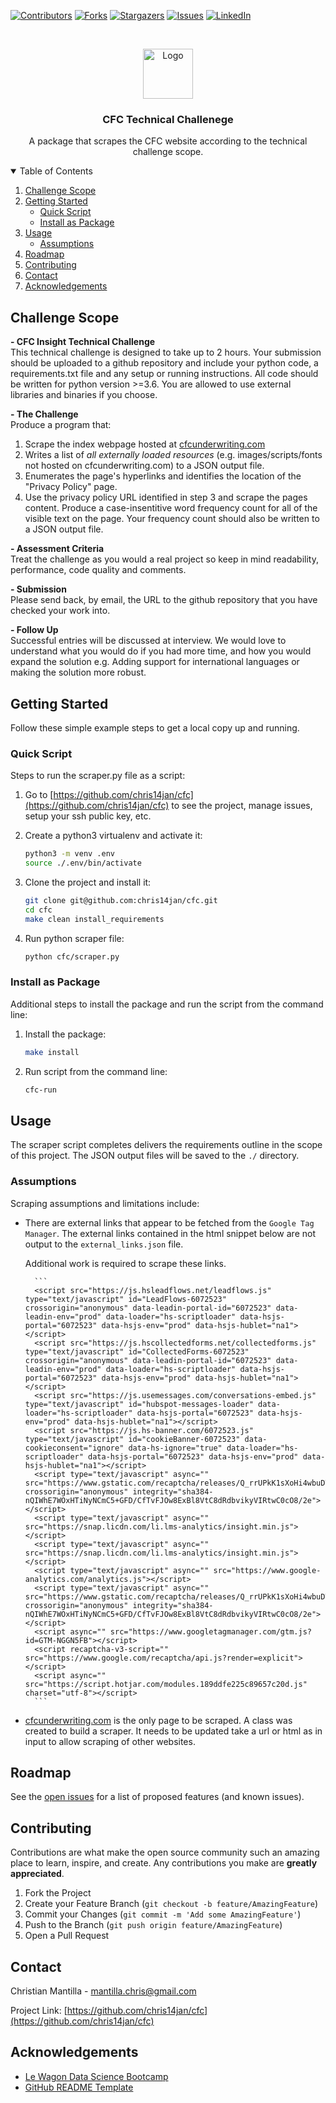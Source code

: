<!--
*** Thanks for checking out this CFC scraping tool. If you have a suggestion
*** that would make this better, please fork the repo and create a pull request
*** or simply open an issue with the tag "enhancement".
*** Thanks again!
-->



<!-- PROJECT SHIELDS -->
<!--
-->
[![Contributors][contributors-shield]][contributors-url]
[![Forks][forks-shield]][forks-url]
[![Stargazers][stars-shield]][stars-url]
[![Issues][issues-shield]][issues-url]
[![LinkedIn][linkedin-shield]][linkedin-url]


<!-- PROJECT LOGO -->
<br />
<p align="center">
  <a href="https://www.cfcunderwriting.com/">
    <img src="https://jobs.mindtheproduct.com/wp-content/uploads/job-manager-uploads/company_logo/2020/10/CFC_on-white_RGB.png" alt="Logo" width="80" height="80">
  </a>

  <h3 align="center">CFC Technical Challenege</h3>

  <p align="center">
    A package that scrapes the CFC website according to the technical challenge scope.
  </p>
</p>


<!-- TABLE OF CONTENTS -->
<details open="open">
  <summary>Table of Contents</summary>
  <ol>
    <li>
      <a href="#challenge-scope">Challenge Scope</a>
    </li>
    <li>
      <a href="#getting-started">Getting Started</a>
      <ul>
        <li><a href="#quick-script">Quick Script</a></li>
        <li><a href="#install-as-package">Install as Package</a></li>
      </ul>
    </li>
    <li>
      <a href="#usage">Usage</a>
      <ul>
        <li><a href="#assumptions">Assumptions</a></li>
      </ul>
    </li>
    <li><a href="#roadmap">Roadmap</a></li>
    <li><a href="#contributing">Contributing</a></li>
    <li><a href="#contact">Contact</a></li>
    <li><a href="#acknowledgements">Acknowledgements</a></li>
  </ol>
</details>


## Challenge Scope

**- CFC Insight Technical Challenge**  
This technical challenge is designed to take up to 2 hours.
Your submission should be uploaded to a github repository and include your python
code, a requirements.txt file and any setup or running instructions.
All code should be written for python version >=3.6. You are allowed to use external
libraries and binaries if you choose.

**- The Challenge**  
Produce a program that:
1. Scrape the index webpage hosted at [cfcunderwriting.com](https://cfcunderwriting.com)
2. Writes a list of *all externally loaded resources* (e.g. images/scripts/fonts not hosted
on cfcunderwriting.com) to a JSON output file.  
3. Enumerates the page's hyperlinks and identifies the location of the "Privacy Policy"
page.  
4. Use the privacy policy URL identified in step 3 and scrape the pages content.
Produce a case-insentitive word frequency count for all of the visible text on the page.
Your frequency count should also be written to a JSON output file.

**- Assessment Criteria**  
Treat the challenge as you would a real project so keep in mind readability,
performance, code quality and comments.

**- Submission**  
Please send back, by email, the URL to the github repository that you have checked
your work into.

**- Follow Up**  
Successful entries will be discussed at interview. We would love to understand what
you would do if you had more time, and how you would expand the solution e.g.
Adding support for international languages or making the solution more robust.


## Getting Started

Follow these simple example steps to get a local copy up and running.

### Quick Script

Steps to run the scraper.py file as a script:

1. Go to [https://github.com/chris14jan/cfc](https://github.com/chris14jan/cfc) to see the project, manage issues,
    setup your ssh public key, etc.

2. Create a python3 virtualenv and activate it:

    ```bash
    python3 -m venv .env
    source ./.env/bin/activate
    ```
3. Clone the project and install it:

    ```bash
    git clone git@github.com:chris14jan/cfc.git
    cd cfc
    make clean install_requirements
    ```
4. Run python scraper file:

    ```bash
    python cfc/scraper.py
    ```


### Install as Package
Additional steps to install the package and run the script from the command line:

1. Install the package:

    ```bash
    make install
    ```

2. Run script from the command line:

    ```bash
    cfc-run
    ```


## Usage

The scraper script completes delivers the requirements outline in the scope of this project.
The JSON output files will be saved to the `./` directory.

### Assumptions
Scraping assumptions and limitations include:
- There are external links that appear to be fetched from the `Google Tag Manager`.
    The external links contained in the html snippet below are not output to the `external_links.json` file. 

    Additional work is required to scrape these links.  
        
        ```
        <script src="https://js.hsleadflows.net/leadflows.js" type="text/javascript" id="LeadFlows-6072523" crossorigin="anonymous" data-leadin-portal-id="6072523" data-leadin-env="prod" data-loader="hs-scriptloader" data-hsjs-portal="6072523" data-hsjs-env="prod" data-hsjs-hublet="na1"></script>
        <script src="https://js.hscollectedforms.net/collectedforms.js" type="text/javascript" id="CollectedForms-6072523" crossorigin="anonymous" data-leadin-portal-id="6072523" data-leadin-env="prod" data-loader="hs-scriptloader" data-hsjs-portal="6072523" data-hsjs-env="prod" data-hsjs-hublet="na1"></script>
        <script src="https://js.usemessages.com/conversations-embed.js" type="text/javascript" id="hubspot-messages-loader" data-loader="hs-scriptloader" data-hsjs-portal="6072523" data-hsjs-env="prod" data-hsjs-hublet="na1"></script>
        <script src="https://js.hs-banner.com/6072523.js" type="text/javascript" id="cookieBanner-6072523" data-cookieconsent="ignore" data-hs-ignore="true" data-loader="hs-scriptloader" data-hsjs-portal="6072523" data-hsjs-env="prod" data-hsjs-hublet="na1"></script>
        <script type="text/javascript" async="" src="https://www.gstatic.com/recaptcha/releases/Q_rrUPkK1sXoHi4wbuDTgcQR/recaptcha__en.js" crossorigin="anonymous" integrity="sha384-nQIWhE7WOxHTiNyNCmC5+GFD/CfTvFJOw8ExBl8VtC8dRdbvikyVIRtwC0cO8/2e"></script>
        <script type="text/javascript" async="" src="https://snap.licdn.com/li.lms-analytics/insight.min.js"></script>
        <script type="text/javascript" async="" src="https://snap.licdn.com/li.lms-analytics/insight.min.js"></script>
        <script type="text/javascript" async="" src="https://www.google-analytics.com/analytics.js"></script>
        <script type="text/javascript" async="" src="https://www.gstatic.com/recaptcha/releases/Q_rrUPkK1sXoHi4wbuDTgcQR/recaptcha__en.js" crossorigin="anonymous" integrity="sha384-nQIWhE7WOxHTiNyNCmC5+GFD/CfTvFJOw8ExBl8VtC8dRdbvikyVIRtwC0cO8/2e"></script>
        <script async="" src="https://www.googletagmanager.com/gtm.js?id=GTM-NGGN5FB"></script>
        <script recaptcha-v3-script="" src="https://www.google.com/recaptcha/api.js?render=explicit"></script>
        <script async="" src="https://script.hotjar.com/modules.189ddfe225c89657c20d.js" charset="utf-8"></script>
        ```
    
- [cfcunderwriting.com](https://cfcunderwriting.com) is the only page to be scraped.
      A class was created to build a scraper. It needs to be updated take a url or html as in input to allow scraping of other websites.


## Roadmap

See the [open issues](https://github.com/chris14jan/cfc/issues) for a list of proposed features (and known issues).



## Contributing

Contributions are what make the open source community such an amazing place to learn, inspire, and create. Any contributions you make are **greatly appreciated**.

1. Fork the Project
2. Create your Feature Branch (`git checkout -b feature/AmazingFeature`)
3. Commit your Changes (`git commit -m 'Add some AmazingFeature'`)
4. Push to the Branch (`git push origin feature/AmazingFeature`)
5. Open a Pull Request



## Contact

Christian Mantilla - mantilla.chris@gmail.com

Project Link: [https://github.com/chris14jan/cfc](https://github.com/chris14jan/cfc)



## Acknowledgements
* [Le Wagon Data Science Bootcamp](https://www.lewagon.com/london/data-science-course/full-time)
* [GitHub README Template](https://github.com/othneildrew/Best-README-Template/blob/master/README.md)


[contributors-shield]: https://img.shields.io/github/contributors/chris14jan/cfc.svg?style=for-the-badge
[contributors-url]: https://github.com/chris14jan/cfc/graphs/contributors
[forks-shield]: https://img.shields.io/github/forks/chris14jan/cfc.svg?style=for-the-badge
[forks-url]: https://github.com/chris14jan/cfc/network/members
[stars-shield]: https://img.shields.io/github/stars/chris14jan/cfc.svg?style=for-the-badge
[stars-url]: https://github.com/chris14jan/cfc/stargazers
[issues-shield]: https://img.shields.io/github/issues/chris14jan/cfc.svg?style=for-the-badge
[issues-url]: https://github.com/chris14jan/cfc/issues
[linkedin-shield]: https://img.shields.io/badge/-LinkedIn-black.svg?style=for-the-badge&logo=linkedin&colorB=555
[linkedin-url]: https://linkedin.com/in/cmanti/